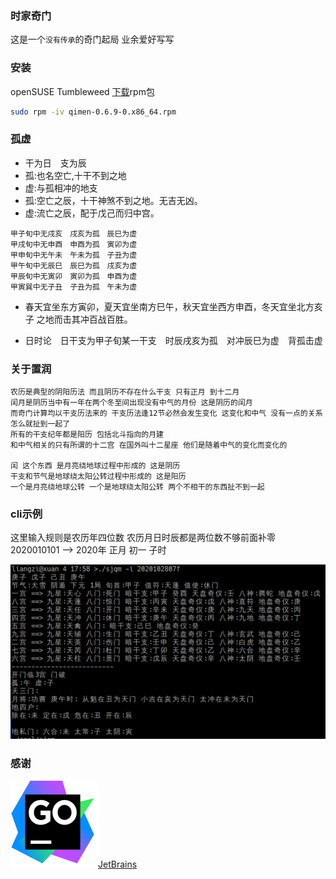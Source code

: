 ### 时家奇门

这是一个`没有传承`的奇门起局 业余爱好写写

### 安装

openSUSE Tumbleweed [下载](https://github.com/Aquarian-Age/sjqm/releases)rpm包 
```bash
sudo rpm -iv qimen-0.6.9-0.x86_64.rpm
```

### 孤虚

- 干为日　支为辰
- 孤:也名空亡,十干不到之地
- 虚:与孤相冲的地支
- 孤:空亡之辰，十干神煞不到之地。无吉无凶。
- 虚:流亡之辰，配于戊己而归中宫。

```
甲子旬中无戌亥　戌亥为孤　辰巳为虚
甲戌旬中无申酉　申酉为孤　寅卯为虚
甲申旬中无午未　午未为孤　子丑为虚
甲午旬中无辰巳　辰巳为孤　戌亥为虚
甲辰旬中无寅卯　寅卯为孤　申酉为虚
甲寅巽中无子丑　子丑为孤　午未为虚
```

- 春天宜坐东方寅卯，夏天宜坐南方巳午，秋天宜坐西方申酉，冬天宜坐北方亥子 之地而击其冲百战百胜。

- 日时论　日干支为甲子旬某一干支　时辰戌亥为孤　对冲辰巳为虚　背孤击虚

### 关于置润

```
农历是典型的阴阳历法 而且阴历不存在什么干支 只有正月 到十二月 
闰月是阴历当中有一年在两个冬至间出现没有中气的月份 这是阴历的闰月 
而奇门计算均以干支历法来的 干支历法逢12节必然会发生变化 这变化和中气 没有一点的关系 怎么就扯到一起了
所有的干支纪年都是阳历 包括北斗指向的月建  
和中气相关的只有所谓的十二宫 在国外叫十二星座 他们是随着中气的变化而变化的

闰 这个东西 是月亮绕地球过程中形成的 这是阴历 
干支和节气是地球绕太阳公转过程中形成的 这是阳历
一个是月亮绕地球公转 一个是地球绕太阳公转 两个不相干的东西扯不到一起
```

### cli示例

这里输入规则是农历年四位数 农历月日时辰都是两位数不够前面补零
2020010101 --> 2020年 正月 初一 子时

![示例](./docs/sjqm.png)


### 感谢

![](docs/goland.svg)[JetBrains](https://www.jetbrains.com/?from=https:/github.com/Aquarian-Age/sjqm)


